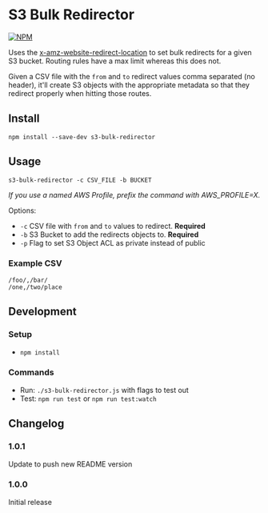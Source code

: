 # S3 Bulk Redirector

[![NPM](https://nodei.co/npm/s3-bulk-redirector.png)](https://nodei.co/npm/s3-bulk-redirector)

Uses the [x-amz-website-redirect-location](https://docs.aws.amazon.com/AmazonS3/latest/dev/how-to-page-redirect.html) to set bulk redirects for a given S3 bucket. Routing rules have a max limit whereas this does not.

Given a CSV file with the `from` and `to` redirect values comma separated (no header), it'll create S3 objects with the appropriate metadata so that they redirect properly when hitting those routes.

## Install

`npm install --save-dev s3-bulk-redirector`

## Usage

`s3-bulk-redirector -c CSV_FILE -b BUCKET`

*If you use a named AWS Profile, prefix the command with AWS_PROFILE=X.*

Options:

- `-c` CSV file with `from` and `to` values to redirect. **Required**
- `-b` S3 Bucket to add the redirects objects to. **Required**
- `-p` Flag to set S3 Object ACL as private instead of public

### Example CSV

```
/foo/,/bar/
/one,/two/place
```

## Development

### Setup

- `npm install`

### Commands

- Run: `./s3-bulk-redirector.js` with flags to test out
- Test: `npm run test` or `npm run test:watch`


## Changelog

### 1.0.1

Update to push new README version

### 1.0.0

Initial release
